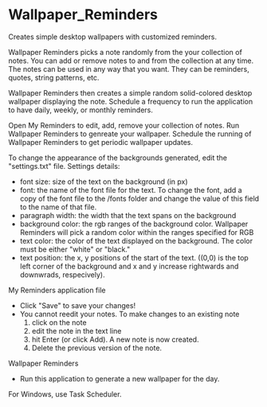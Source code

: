 # Wallpaper_Reminders
Creates simple desktop wallpapers with customized reminders.

Wallpaper Reminders picks a note randomly from the your collection of notes. You can add or remove notes to and from the collection at any time.
The notes can be used in any way that you want. They can be reminders, quotes, string patterns, etc.

Wallpaper Reminders then creates a simple random solid-colored desktop wallpaper displaying the note. 
Schedule a frequency to run the application to have daily, weekly, or monthly reminders.

Open My Reminders to edit, add, remove your collection of notes.
Run Wallpaper Reminders to genreate your wallpaper. 
Schedule the running of Wallpaper Reminders to get periodic wallpaper updates.


To change the appearance of the backgrounds generated, edit the "settings.txt" file. 
Settings details:
- font size: size of the text on the background (in px)
- font: the name of the font file for the text. To change the font, add a copy of the font file to the /fonts folder and change the value of this field to the name of that file.  
- paragraph width: the width that the text spans on the background
- background color: the rgb ranges of the background color. Wallpaper Reminders will pick a random color within the ranges specified for RGB
- text color: the color of the text displayed on the background. The color must be either "white" or "black."
- text position: the x, y positions of the start of the text. ((0,0) is the top left corner of the background and x and y increase rightwards and downwrads, respecively).


My Reminders application file
- Click "Save" to save your changes!
- You cannot reedit your notes. To make changes to an existing note
    1. click on the note
    2. edit the note in the text line
    3. hit Enter (or click Add). A new note is now created.
    4. Delete the previous version of the note.

Wallpaper Reminders
- Run this application to generate a new wallpaper for the day.



For Windows, 
use Task Scheduler.

